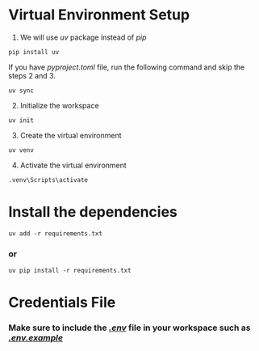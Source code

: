 # Virtual Environment Setup
1) We will use *uv* package instead of *pip*
```
pip install uv
```
If you have *pyproject.toml* file, run the following command and skip the steps 2 and 3.
```
uv sync
```
2) Initialize the workspace
```
uv init
```
3) Create the virtual environment
```
uv venv
```
4) Activate the virtual environment
```
.venv\Scripts\activate
```

# Install the dependencies
```
uv add -r requirements.txt
```
### or
```
uv pip install -r requirements.txt
```

# Credentials File
### Make sure to include the <u>*.env*</u> file in your workspace such as <u>*.env.example*</u>

